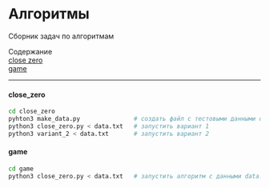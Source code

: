# Алгоритмы

Сборник задач по алгоритмам

Содержание  
[close zero](#close_zero)  
[game](#game)

<hr/>

#### close_zero

```bash
cd close_zero
pyhton3 make_data.py               # создать файл с тестовыми данными data.txt
python3 close_zero.py < data.txt   # запустить вариант 1
python3 variant_2 < data.txt       # запустить вариант 2
```

#### game

```bash
cd game
python3 close_zero.py < data.txt   # запустить алгоритм с данными data.txt
```